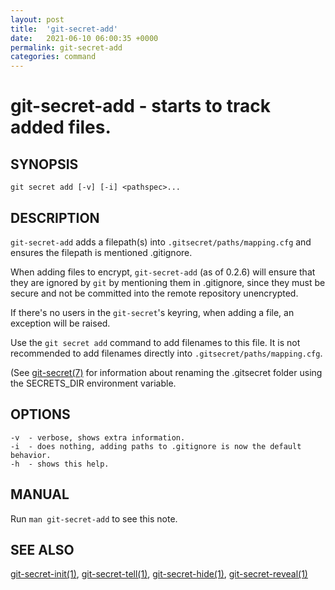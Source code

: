 ```yaml
---
layout: post
title:  'git-secret-add'
date:   2021-06-10 06:00:35 +0000
permalink: git-secret-add
categories: command
---
```

git-secret-add - starts to track added files.
=============================================

## SYNOPSIS

    git secret add [-v] [-i] <pathspec>...


## DESCRIPTION
`git-secret-add` adds a filepath(s) into `.gitsecret/paths/mapping.cfg`
and ensures the filepath is mentioned .gitignore.

When adding files to encrypt, `git-secret-add` (as of 0.2.6) will ensure that they are ignored by `git` by mentioning
them in .gitignore, since they must be secure and not be committed into the remote repository unencrypted.

If there's no users in the `git-secret`'s keyring, when adding a file, an exception will be raised.

Use the `git secret add` command to add filenames to this file.
It is not recommended to add filenames directly into `.gitsecret/paths/mapping.cfg`.

(See [git-secret(7)](http://git-secret.io/git-secret) for information about renaming the .gitsecret
folder using the SECRETS_DIR environment variable.

## OPTIONS

    -v  - verbose, shows extra information.
    -i  - does nothing, adding paths to .gitignore is now the default behavior.
    -h  - shows this help.


## MANUAL

Run `man git-secret-add` to see this note.


## SEE ALSO

[git-secret-init(1)](http://git-secret.io/git-secret-init), [git-secret-tell(1)](http://git-secret.io/git-secret-tell), 
[git-secret-hide(1)](http://git-secret.io/git-secret-hide), [git-secret-reveal(1)](http://git-secret.io/git-secret-reveal)
